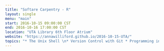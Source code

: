 ```yaml
---
title: "Softare Carpentry - R"
layout: single
menu: "main"
start: 2016-10-15 09:00:00 CST
end: 2016-10-16 17:00:00 CST
location: "UTA Library 6th Floor Atrium"
website: "https://annawilliford.github.io/2016-10-15-UTA/"
topics: "* The Unix Shell \n* Version Control with Git * Programming in R *"
---
```

